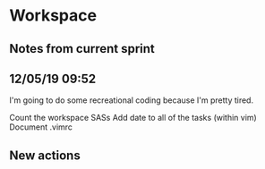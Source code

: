 # Workspace 
##  Notes from current sprint 

## 12/05/19 09:52 
I'm going to do some recreational coding because I'm pretty tired.


Count the workspace SASs
Add date to all of the tasks (within vim)  
Document .vimrc 



##  New actions 


